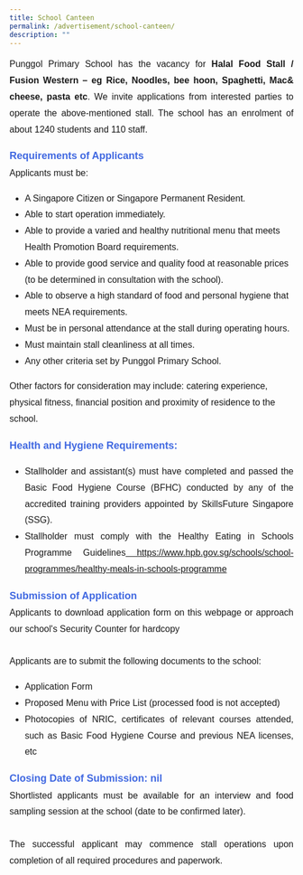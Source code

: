 ```yaml
---
title: School Canteen
permalink: /advertisement/school-canteen/
description: ""
---
```

<p style="font-family:arial; font-size:16px; text-align:justify; line-height:1.8">Punggol Primary School has the vacancy for <b>Halal Food Stall / Fusion Western – eg Rice, Noodles, bee hoon, Spaghetti, Mac&amp; cheese, pasta etc</b>.  We invite applications from interested parties to operate the above-mentioned stall.  The school has an enrolment of about 1240 students and 110 staff.</p>

<div style="font-family:arial; font-size:16px; line-height:1.8"><span style="font-weight:bold; color:royalblue; font-size:18px">Requirements of Applicants</span>
<br>Applicants must be:<ul>
<li style="font-family:arial; font-size:16px; line-height:1.8">A Singapore Citizen or Singapore Permanent Resident.</li>
<li style="font-family:arial; font-size:16px; line-height:1.8">Able to start operation immediately.</li>
<li style="font-family:arial; font-size:16px; line-height:1.8">Able to provide a varied and healthy nutritional menu that meets Health Promotion Board requirements.</li>
<li style="font-family:arial; font-size:16px; line-height:1.8">Able to provide good service and quality food at reasonable prices (to be determined in consultation with the school).</li>
<li style="font-family:arial; font-size:16px; line-height:1.8">Able to observe a high standard of food and personal hygiene that meets NEA requirements.</li>
<li style="font-family:arial; font-size:16px; line-height:1.8">Must be in personal attendance at the stall during operating hours.</li>
<li style="font-family:arial; font-size:16px; line-height:1.8">Must maintain stall cleanliness at all times. </li>
<li style="font-family:arial; font-size:16px; line-height:1.8">Any other criteria set by Punggol Primary School.</li></ul></div>

<div style="font-family:arial; font-size:16px; line-height:1.8">Other factors for consideration may include: catering experience, physical fitness, financial position and proximity of residence to the school.<p></p>

<div style="font-family:arial; font-size:16px; text-align:justify"><span style="font-weight:bold; color:royalblue; font-size:18px">Health and Hygiene Requirements:</span>
<ul>
<li style="font-family:arial; font-size:16px; line-height:1.8">Stallholder and assistant(s) must have completed and passed the Basic Food Hygiene Course (BFHC) conducted by any of the accredited training providers appointed by SkillsFuture Singapore (SSG). </li>
<li style="font-family:arial; font-size:16px; line-height:1.8">Stallholder must comply with the Healthy Eating in Schools Programme Guidelines<a href="https://www.hpb.gov.sg/schools/school-programmes/healthy-meals-in-schools-programme"> https://www.hpb.gov.sg/schools/school-programmes/healthy-meals-in-schools-programme</a></li></ul></div>

<div style="font-family:arial; font-size:16px; text-align:justify"><span style="font-weight:bold; color:royalblue; font-size:18px">Submission of Application</span><br>
Applicants to download application form on this webpage or approach our school's Security Counter for hardcopy<br><br>
	Applicants are to submit the following documents to the school:
<ul>
	<li style="font-family:arial; font-size:16px; line-height:1.8">Application Form</li>
	<li style="font-family:arial; font-size:16px; line-height:1.8">Proposed Menu with Price List (processed food is not accepted)</li>
	<li style="font-family:arial; font-size:16px; line-height:1.8">Photocopies of NRIC, certificates of relevant courses attended, such as Basic Food Hygiene Course and previous NEA licenses, etc</li></ul></div>
	
<div style="font-family:arial; font-size:16px; text-align:justify"><span style="font-weight:bold; color:royalblue; font-size:18px">Closing Date of Submission: nil</span><br>
Shortlisted applicants must be available for an interview and food sampling session at the school (date to be confirmed later).<br><br>
The successful applicant may commence stall operations upon completion of all required procedures and paperwork.</div></div>